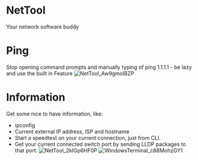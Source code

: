 # NetTool
Your network software buddy

# Ping 
Stop opening command prompts and manually typing of ping 1.1.1.1 - be lazy and use the built in Feature
![NetTool_Aw9gmolBZP](https://github.com/user-attachments/assets/9a1ff0ed-d39f-4363-a746-a0b6782fee60)

# Information
Get some nice to have information, like:
- ipconfig
- Current external IP address, ISP and hostname
- Start a speedtest on your current connection, just from CLI.
- Get your current connected switch port by sending LLDP packages to that port.
![NetTool_2kIGp6HF0P](https://github.com/user-attachments/assets/a426a9cc-6229-42af-b267-ba73776a629a)
![WindowsTerminal_c88MohzGY1](https://github.com/user-attachments/assets/1079f0a6-7dcd-4913-81a7-3a1798d24679)
